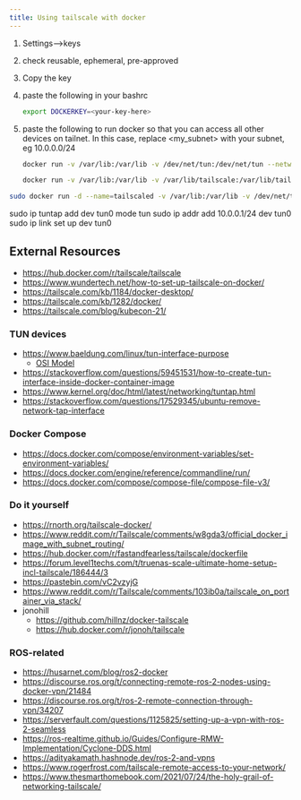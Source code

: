 ```yaml
---
title: Using tailscale with docker
---
```


1. Settings-->keys
1. check reusable, ephemeral, pre-approved
1. Copy the key
1. paste the following in your bashrc

    ```bash
    export DOCKERKEY=<your-key-here>
    ```

1. paste the following to run docker so that you can access all other devices on tailnet.  In this case, replace <my_subnet> with your subnet, eg 10.0.0.0/24

    ```bash
    docker run -v /var/lib:/var/lib -v /dev/net/tun:/dev/net/tun --network=host --cap-add=NET_ADMIN --cap-add=NET_RAW --env TS_AUTHKEY=$DOCKERKEY_PERM --env TS_ROUTES=10.0.0.0/8 tailscale/tailscale
    ```

    ```bash
    docker run -v /var/lib:/var/lib -v /var/lib/tailscale:/var/lib/tailscale -d /dev/net/tun:/dev/net/tun --network=host --cap-add=NET_ADMIN --cap-add=NET_RAW --env TS_AUTHKEY=$DOCKERKEY_PERM --env TS_ROUTES=10.0.0.0/8 tailscale/tailscale
    ```


```bash
sudo docker run -d --name=tailscaled -v /var/lib:/var/lib -v /dev/net/tun:/dev/net/tun --network=host --cap-add=NET_ADMIN --restart unless-stopped --cap-add=NET_RAW --env TS_AUTHKEY=[AUTH KEY] --env TS_EXTRA_ARGS=--advertise-exit-node --env TS_ROUTES=[SUBNET] tailscale/tailscale
```


sudo ip tuntap add dev tun0 mode tun
sudo ip addr add 10.0.0.1/24 dev tun0
sudo ip link set up dev tun0


## External Resources

* <https://hub.docker.com/r/tailscale/tailscale>
* <https://www.wundertech.net/how-to-set-up-tailscale-on-docker/>
* <https://tailscale.com/kb/1184/docker-desktop/>
* <https://tailscale.com/kb/1282/docker/>
* <https://tailscale.com/blog/kubecon-21/>


### TUN devices

* <https://www.baeldung.com/linux/tun-interface-purpose>
    * [OSI Model](https://www.baeldung.com/cs/osi-model)
* <https://stackoverflow.com/questions/59451531/how-to-create-tun-interface-inside-docker-container-image>
* <https://www.kernel.org/doc/html/latest/networking/tuntap.html>
* <https://stackoverflow.com/questions/17529345/ubuntu-remove-network-tap-interface>

### Docker Compose

* <https://docs.docker.com/compose/environment-variables/set-environment-variables/>
* <https://docs.docker.com/engine/reference/commandline/run/>
* <https://docs.docker.com/compose/compose-file/compose-file-v3/>

### Do it yourself

* <https://rnorth.org/tailscale-docker/>
* <https://www.reddit.com/r/Tailscale/comments/w8gda3/official_docker_image_with_subnet_routing/>
* <https://hub.docker.com/r/fastandfearless/tailscale/dockerfile>
* <https://forum.level1techs.com/t/truenas-scale-ultimate-home-setup-incl-tailscale/186444/3>
* <https://pastebin.com/vC2vzyjG>
* <https://www.reddit.com/r/Tailscale/comments/103ib0a/tailscale_on_portainer_via_stack/>
* jonohill
    * <https://github.com/hillnz/docker-tailscale>
    * <https://hub.docker.com/r/jonoh/tailscale>

### ROS-related

* https://husarnet.com/blog/ros2-docker
* https://discourse.ros.org/t/connecting-remote-ros-2-nodes-using-docker-vpn/21484
* https://discourse.ros.org/t/ros-2-remote-connection-through-vpn/34207
* https://serverfault.com/questions/1125825/setting-up-a-vpn-with-ros-2-seamless
* https://ros-realtime.github.io/Guides/Configure-RMW-Implementation/Cyclone-DDS.html
* https://adityakamath.hashnode.dev/ros-2-and-vpns
* https://www.rogerfrost.com/tailscale-remote-access-to-your-network/
* https://www.thesmarthomebook.com/2021/07/24/the-holy-grail-of-networking-tailscale/